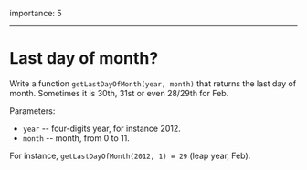 importance: 5

---

# Last day of month?

Write a function `getLastDayOfMonth(year, month)` that returns the last day of month. Sometimes it is 30th, 31st or even 28/29th for Feb.

Parameters:

- `year` -- four-digits year, for instance 2012.
- `month` -- month, from 0 to 11.

For instance, `getLastDayOfMonth(2012, 1) = 29` (leap year, Feb).

